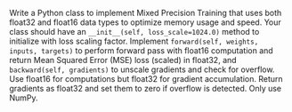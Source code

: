 Write a Python class to implement Mixed Precision Training that uses both float32 and float16 data types to optimize memory usage and speed. Your class should have an `__init__(self, loss_scale=1024.0)` method to initialize with loss scaling factor. Implement `forward(self, weights, inputs, targets)` to perform forward pass with float16 computation and return Mean Squared Error (MSE) loss (scaled) in float32, and `backward(self, gradients)` to unscale gradients and check for overflow. Use float16 for computations but float32 for gradient accumulation. Return gradients as float32 and set them to zero if overflow is detected. Only use NumPy.
